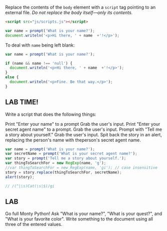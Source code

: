 
Replace the contents of the `body` element with a `script` tag pointing to an external file. _Do not replace the body itself—only its contents._

```html
<script src="js/scripts.js"></script>
```

```js
var name = prompt('What is your name?');
document.writeln('<p>Hi there, ' + name  +'!</p>');
```

To deal with `name` being left blank:

```js
var name = prompt('What is your name?');

if (name && name !== 'null') {
  document.writeln('<p>Hi there, ' + name  +'!</p>');
}
else {
  document.writeln('<p>Fine. Be that way.</p>');
}

```

## LAB TIME!
Write a script that does the following things:

Print "Enter your name" to a prompt
Grab the user's input.
Print "Enter your secret agent name" to a prompt.
Grab the user's input.
Prompt with "Tell me a story about yourself."
Grab the user's input.
Spit back the story in an alert, replacing the person's name with theperson's secret agent name.

```js
var name = prompt('What is your name?');
var secretName = prompt('What is your secret agent name?');
var story = prompt('Tell me a story about yourself.');
var thingToSearchFor = new RegExp(name, 'g');
//var thingToSearchFor = new RegExp(name, 'gi'); // case insensitive
story = story.replace(thingToSearchFor, secretName);
alert(story);

// /(^|\s)Cat(\s|$)/gi
```

## LAB

Go full Monty Python! Ask "What is your name?", "What is your quest?", and "What is your favorite color". Write something to the document using all three of the entered values.
